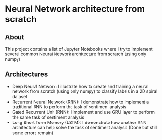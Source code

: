 # Neural Network architecture from scratch

## About
This project contains a list of Jupyter Notebooks where I try to implement several common Neural Network architecture from scratch (using only numpy)

## Architectures

- Deep Neural Network: I illustrate how to create and training a neural network from scratch (using only numpy) to classify labels in a 2D spiral dataset
- Recurrent Neural Network (RNN): I demonstrate how to implement a traditional RNN to perform the task of sentiment analysis
- Gated Recurrent Unit (RNN): I implement and use GRU layer to perform the same task of sentiment analysis
- Long Short Term Memory (LSTM): I demonstrate how another RNN architecture can help solve the task of sentiment analysis (Done but still some errors remain)
